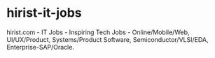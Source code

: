 hirist-it-jobs
==============

hirist.com - IT Jobs - Inspiring Tech Jobs - Online/Mobile/Web, UI/UX/Product, Systems/Product Software, Semiconductor/VLSI/EDA, Enterprise-SAP/Oracle.